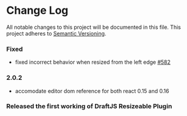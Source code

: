 # Change Log

All notable changes to this project will be documented in this file.
This project adheres to [Semantic Versioning](http://semver.org/).

### Fixed
- fixed incorrect behavior when resized from the left edge [#582](https://github.com/draft-js-plugins/draft-js-plugins/issues/582)

### 2.0.2
- accomodate editor dom reference for both react 0.15 and 0.16

### Released the first working of DraftJS Resizeable Plugin
